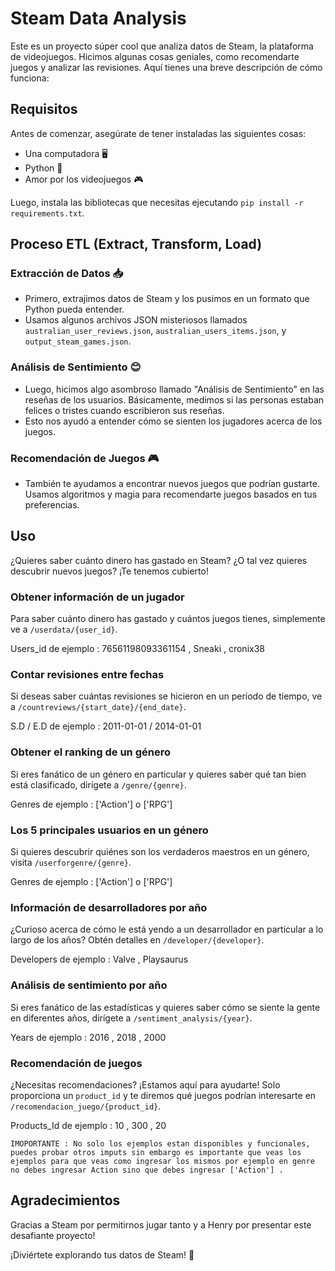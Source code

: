 # Steam Data Analysis

Este es un proyecto súper cool que analiza datos de Steam, la plataforma de videojuegos. Hicimos algunas cosas geniales, como recomendarte juegos y analizar las revisiones. Aquí tienes una breve descripción de cómo funciona:

## Requisitos

Antes de comenzar, asegúrate de tener instaladas las siguientes cosas:
- Una computadora 🖥️
- Python 🐍
- Amor por los videojuegos 🎮

Luego, instala las bibliotecas que necesitas ejecutando `pip install -r requirements.txt`.

## Proceso ETL (Extract, Transform, Load)

### Extracción de Datos 📥
- Primero, extrajimos datos de Steam y los pusimos en un formato que Python pueda entender.
- Usamos algunos archivos JSON misteriosos llamados `australian_user_reviews.json`, `australian_users_items.json`, y `output_steam_games.json`.

### Análisis de Sentimiento 😊
- Luego, hicimos algo asombroso llamado "Análisis de Sentimiento" en las reseñas de los usuarios. Básicamente, medimos si las personas estaban felices o tristes cuando escribieron sus reseñas.
- Esto nos ayudó a entender cómo se sienten los jugadores acerca de los juegos.

### Recomendación de Juegos 🎮
- También te ayudamos a encontrar nuevos juegos que podrían gustarte. Usamos algoritmos y magia para recomendarte juegos basados en tus preferencias.

## Uso

¿Quieres saber cuánto dinero has gastado en Steam? ¿O tal vez quieres descubrir nuevos juegos? ¡Te tenemos cubierto!

### Obtener información de un jugador

Para saber cuánto dinero has gastado y cuántos juegos tienes, simplemente ve a `/userdata/{user_id}`.

Users_id de ejemplo : 76561198093361154 , Sneaki , cronix38

### Contar revisiones entre fechas

Si deseas saber cuántas revisiones se hicieron en un período de tiempo, ve a `/countreviews/{start_date}/{end_date}`.

S.D / E.D de ejemplo : 2011-01-01 / 2014-01-01

### Obtener el ranking de un género

Si eres fanático de un género en particular y quieres saber qué tan bien está clasificado, dirígete a `/genre/{genre}`.

Genres de ejemplo : ['Action'] o ['RPG']

### Los 5 principales usuarios en un género

Si quieres descubrir quiénes son los verdaderos maestros en un género, visita `/userforgenre/{genre}`.

Genres de ejemplo : ['Action'] o ['RPG']

### Información de desarrolladores por año

¿Curioso acerca de cómo le está yendo a un desarrollador en particular a lo largo de los años? Obtén detalles en `/developer/{developer}`.

Developers de ejemplo : Valve , Playsaurus

### Análisis de sentimiento por año

Si eres fanático de las estadísticas y quieres saber cómo se siente la gente en diferentes años, dirígete a `/sentiment_analysis/{year}`.

Years de ejemplo : 2016 , 2018 , 2000

### Recomendación de juegos

¿Necesitas recomendaciones? ¡Estamos aquí para ayudarte! Solo proporciona un `product_id` y te diremos qué juegos podrían interesarte en `/recomendacion_juego/{product_id}`.

Products_Id de ejemplo : 10 , 300 , 20

`IMOPORTANTE : No solo los ejemplos estan disponibles y funcionales, puedes probar otros imputs sin embargo es importante que veas los ejemplos para que veas como ingresar
los mismos por ejemplo en genre no debes ingresar Action sino que debes ingresar ['Action'] .
`

## Agradecimientos

Gracias a Steam por permitirnos jugar tanto y a Henry por presentar este desafiante proyecto!

¡Diviértete explorando tus datos de Steam! 🎉

